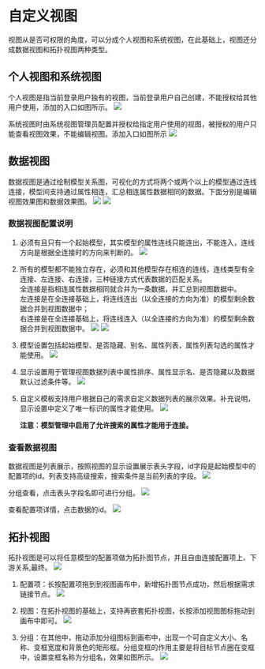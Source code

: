# 自定义视图
视图从是否可权限的角度，可以分成个人视图和系统视图，在此基础上，视图还分成数据视图和拓扑视图两种类型。
## 个人视图和系统视图
个人视图是指当前登录用户独有的视图，当前登录用户自己创建，不能授权给其他用户使用，添加的入口如图所示。
![](images/自定义视图_个人视图.png)

系统视图时由系统视图管理员配置并授权给指定用户使用的视图，被授权的用户只能查看视图效果，不能编辑视图。添加入口如图所示
![](images/自定义视图_系统视图.gif)

## 数据视图
数据视图是通过绘制模型关系图，可视化的方式将两个或两个以上的模型通过连线连接，模型间支持通过属性相连，汇总相连属性数据相同的数据。下面分别是编辑视图效果图和数据效果图。
![](images/自定义视图_数据视图.png)
![](images/../images/自定义视图_数据视图效果.png)

### 数据视图配置说明

1. 必须有且只有一个起始模型，其实模型的属性连线只能连出，不能连入，连线方向是根据全连接时的方向来判断的。
![](images/数据视图_起始模型.png)

2. 所有的模型都不能独立存在，必须和其他模型存在相连的连线，连线类型有全连接、左连接、右连接，三种链接方式代表数据的匹配关系。<br>
全连接是指相连属性数据相同就合并为一条数据，并汇总到视图数据中。<br>
左连接是在全连接基础上，将连线连出（以全连接的方向为准）的模型剩余数据合并到视图数据中；<br>
右连接是在全连接基础上，将连线连入（以全连接的方向为准）的模型剩余数据合并到视图数据中。
![](images/数据视图_全连接效果1.png)
![](images/数据视图_全连接效果2.png)

3. 模型设置包括起始模型、是否隐藏、别名、属性列表，属性列表勾选的属性才能使用。
![](images/数据视图_模型设置.png)

4. 显示设置用于管理视图数据列表中属性排序、属性显示名、是否隐藏以及数据默认过滤条件等。
![](images/数据视图_显示设置.png)

5. 自定义模板支持用户根据自己的需求自定义数据列表的展示效果。补充说明，显示设置中定义了唯一标识的属性才能使用。
![](images/数据视图_自定义模板.png)

    **注意：模型管理中启用了允许搜索的属性才能用于连接。**

### 查看数据视图
数据视图是列表展示，按照视图的显示设置展示表头字段，id字段是起始模型中的配置项的id。列表支持高级搜索，搜索条件是当前列表的字段。
![](images/查看数据视图.png)

分组查看，点击表头字段名即可进行分组。
![](images/查看数据视图_分组.png)

查看配置项详情，点击数据的id。
![](images/查看数据视图_配置项详情.gif)

## 拓扑视图
拓扑视图是可以将任意模型的配置项做为拓扑图节点，并且自由连接配置项上、下游关系,最终。
![](images/自定义视图_拓扑视图.png)

1. 配置项：长按配置项拖到到视图画布中，新增拓扑图节点成功，然后根据需求链接节点。
![](images/拓扑视图_配置项.png)

2. 视图：在拓扑视图的基础上，支持再嵌套拓扑视图，长按添加视图图标拖动到画布中即可。
![](images/拓扑视图_子视图.png)

3. 分组：在其他中，拖动添加分组图标到画布中，出现一个可自定义大小、名称、变框宽度和背景色的矩形框。分组变框的作用主要是将目标节点圈在变框中，设置变框名称为分组名，效果如图所示。
![](images/拓扑视图_分组.png)
